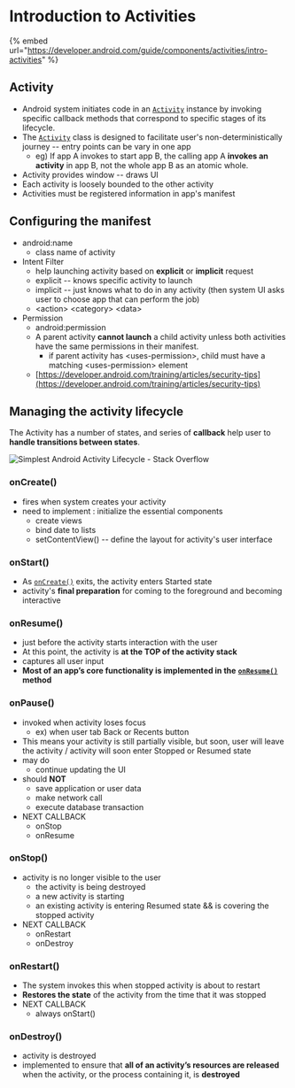 # Introduction to Activities

{% embed url="https://developer.android.com/guide/components/activities/intro-activities" %}



## Activity

* Android system initiates code in an [`Activity`](https://developer.android.com/reference/android/app/Activity) instance by invoking specific callback methods that correspond to specific stages of its lifecycle.
* The [`Activity`](https://developer.android.com/reference/android/app/Activity) class is designed to facilitate user's non-deterministically journey -- entry points can be vary in one app
  * eg) If app A invokes to start app B, the calling app A **invokes an activity** in app B, not the whole app B as an atomic whole.
* Activity provides window -- draws UI
* Each activity is loosely bounded to the other activity
* Activities must be registered information in app's manifest



## Configuring the manifest

* android:name
  * class name of activity
* Intent Filter
  * help launching activity based on **explicit** or **implicit** request
  * explicit -- knows specific activity to launch
  * implicit -- just knows what to do in any activity (then system UI asks user to choose app that can perform the job)
  * \<action> \<category> \<data>
* Permission
  * android:permission
  * A parent activity **cannot launch** a child activity unless both activities have the same permissions in their manifest.
    * if parent activity has \<uses-permission>, child must have a matching \<uses-permission> element
  * [https://developer.android.com/training/articles/security-tips](https://developer.android.com/training/articles/security-tips)



## Managing the activity lifecycle

The Activity has a number of states, and series of **callback** help user to **handle transitions between states**.

![Simplest Android Activity Lifecycle - Stack Overflow](https://i.stack.imgur.com/1byIg.png)

### onCreate()

* fires when system creates your activity
* need to implement : initialize the essential components
  * create views
  * bind date to lists
  * setContentView() -- define the layout for activity's user interface

### onStart()

* As [`onCreate()`](https://developer.android.com/reference/android/app/Activity#onCreate\(android.os.Bundle\)) exits, the activity enters Started state
* activity's **final preparation** for coming to the foreground and becoming interactive

### onResume()

* just before the activity starts interaction with the user
* At this point, the activity is **at the TOP of the activity stack**
* captures all user input
* **Most of an app’s core functionality is implemented in the** [**`onResume()`**](https://developer.android.com/reference/android/app/Activity#onResume\(\)) **method**

### **onPause()**

* invoked when activity loses focus
  * ex) when user tab Back or Recents button
* This means your activity is still partially visible, but soon, user will leave the activity / activity will soon enter Stopped or Resumed state
* may do
  * continue updating the UI
* should **NOT**
  * save application or user data
  * make network call
  * execute database transaction
* NEXT CALLBACK
  * onStop
  * onResume&#x20;

### onStop()

* activity is no longer visible to the user
  * the activity is being destroyed
  * a new activity is starting
  * an existing activity is entering Resumed state && is covering the stopped activity
* NEXT CALLBACK
  * onRestart
  * onDestroy

### onRestart()

* The system invokes this when stopped activity is about to restart
* **Restores the state** of the activity from the time that it was stopped
* NEXT CALLBACK
  * always onStart()

### onDestroy()

* activity is destroyed
* implemented to ensure that **all of an activity’s resources are released** when the activity, or the process containing it, is **destroyed**
